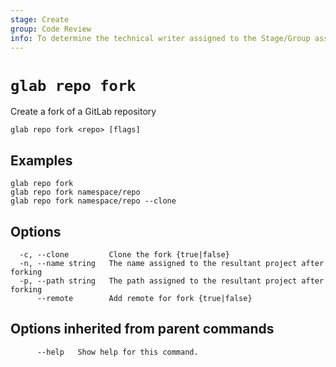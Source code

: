 ```yaml
---
stage: Create
group: Code Review
info: To determine the technical writer assigned to the Stage/Group associated with this page, see https://about.gitlab.com/handbook/product/ux/technical-writing/#assignments
---
```


<!--
This documentation is auto generated by a script.
Please do not edit this file directly. Run `make gen-docs` instead.
-->

# `glab repo fork`

Create a fork of a GitLab repository

```plaintext
glab repo fork <repo> [flags]
```

## Examples

```plaintext
glab repo fork
glab repo fork namespace/repo
glab repo fork namespace/repo --clone

```

## Options

```plaintext
  -c, --clone         Clone the fork {true|false}
  -n, --name string   The name assigned to the resultant project after forking
  -p, --path string   The path assigned to the resultant project after forking
      --remote        Add remote for fork {true|false}
```

## Options inherited from parent commands

```plaintext
      --help   Show help for this command.
```
